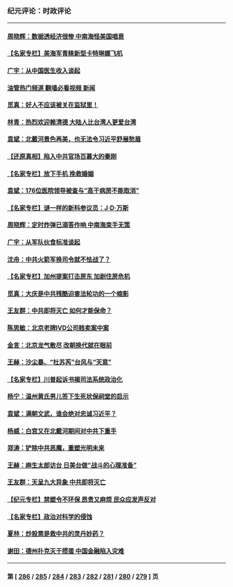 ### 纪元评论：时政评论
---
#### [周晓辉：数据透经济很惨 中南海怪美国唱衰](../../pages/nsc1025/n14054560.md?08160330) 
#### [【名家专栏】美海军青睐新型卡特琳娜飞机](../../pages/nsc1025/n14054378.md?08160330) 
#### [广宇：从中国医生收入谈起](../../pages/nsc1025/n14054227.md?08160330) 
#### [油管热门频道 翻墙必看视频 新闻](ok?08160330)
#### [觅真：好人不应该被关在监狱里！](../../pages/nsc1025/n14054206.md?08160330) 
#### [林青：热烈欢迎赖清德 大陆人比台湾人更爱台湾](../../pages/nsc1025/n14054171.md?08160330) 
#### [袁斌：北戴河景色再美，也无法令习近平舒展愁眉](../../pages/nsc1025/n14054154.md?08160330) 
#### [【还原真相】陷入中共官场百慕大的秦刚](../../pages/nsc1025/n14054005.md?08160330) 
#### [【名家专栏】放下手机 挽救婚姻](../../pages/nsc1025/n14050918.md?08160330) 
#### [袁斌：176位医院领导被查与“高干病房不能取消”](../../pages/nsc1025/n14053558.md?08160330) 
#### [【名家专栏】谜一样的新科参议员：J‧D‧万斯](../../pages/nsc1025/n14053130.md?08160330) 
#### [周晓辉：定时炸弹已滴答作响 中南海束手无策](../../pages/nsc1025/n14053211.md?08160330) 
#### [广宇：从军队伙食标准谈起](../../pages/nsc1025/n14053117.md?08160330) 
#### [沈舟：中共火箭军换司令就不怯战了？](../../pages/nsc1025/n14053014.md?08160330) 
#### [【名家专栏】加州提案打击房东 加剧住房危机](../../pages/nsc1025/n14052416.md?08160330) 
#### [觅真：大庆是中共残酷迫害法轮功的一个缩影](../../pages/nsc1025/n14052978.md?08160330) 
#### [王友群：中共即将灭亡 如何才能保命？](../../pages/nsc1025/n14052925.md?08160330) 
#### [陈思敏：北京老牌IVD公司贱卖案中案](../../pages/nsc1025/n14052598.md?08160330) 
#### [金言：北京龙气散尽 改朝换代就在眼前](../../pages/nsc1025/n14052580.md?08160330) 
#### [王赫：沙尘暴、“杜苏芮”台风与“天意”](../../pages/nsc1025/n14052237.md?08160330) 
#### [【名家专栏】川普起诉书揭司法系统政治化](../../pages/nsc1025/n14052410.md?08160330) 
#### [杨宁：温州黄氏男儿签下生死状保祠堂的启示](../../pages/nsc1025/n14052512.md?08160330) 
#### [袁斌：满朝文武，谁会绝对忠诚习近平？](../../pages/nsc1025/n14052166.md?08160330) 
#### [杨威：白宫又在北戴河期间对中共下重手](../../pages/nsc1025/n14051964.md?08160330) 
#### [郑涛：铲除中共恶魔，重塑光明未来](../../pages/nsc1025/n14051904.md?08160330) 
#### [王赫：麻生太郎访台 日美台做“战斗的心理准备”](../../pages/nsc1025/n14051778.md?08160330) 
#### [王友群：天呈九大异象 中共即将灭亡](../../pages/nsc1025/n14051859.md?08160330) 
#### [【纪元专栏】禁塑令不环保 昂贵又麻烦 民众应发声反对](../../pages/nsc1025/n14051843.md?08160330) 
#### [【名家专栏】政治对科学的侵蚀](../../pages/nsc1025/n14050915.md?08160330) 
#### [夏林：炒股票是救中共的灵丹妙药？](../../pages/nsc1025/n14050307.md?08160330) 
#### [谢田：德州扑克灭于掼蛋 中国金融陷入灾难](../../pages/nsc1025/n14051773.md?08160330) 

---
#### 第 [ [286](./286.md?08160330) / [285](./285.md?08160330) / [284](./284.md?08160330) / [283](./283.md?08160330) / [282](./282.md?08160330) / [281](./281.md?08160330) / [280](./280.md?08160330) / [279](./279.md?08160330) ] 页
